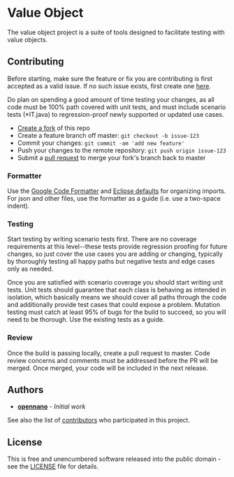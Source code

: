 # Value Object

The value object project is a suite of tools designed to facilitate testing with value objects.

## Contributing
Before starting, make sure the feature or fix you are contributing is first accepted as a valid issue. If no such issue exists, first create one [here](https://github.com/opennano/reflection-assert/issues).

Do plan on spending a good amount of time testing your changes, as all code must be 100% path covered with unit tests, and must include scenario tests (*IT.java) to regression-proof newly supported or updated use cases.

* [Create a fork](https://help.github.com/en/github/getting-started-with-github/fork-a-repo) of this repo
* Create a feature branch off master: `git checkout -b issue-123`
* Commit your changes: `git commit -am 'add new feature'`
* Push your changes to the remote repository: `git push origin issue-123`
* Submit a [pull request](https://help.github.com/en/github/collaborating-with-issues-and-pull-requests/creating-a-pull-request) to merge your fork's branch back to master

### Formatter
Use the [Google Code Formatter](https://github.com/google/google-java-format) and [Eclipse defaults](https://stackoverflow.com/questions/14716283/is-it-possible-for-intellij-to-organize-imports-the-same-way-as-in-eclipse) for organizing imports. For json and other files, use the formatter as a guide (i.e. use a two-space indent).

### Testing
Start testing by writing scenario tests first. There are no coverage requirements at this level--these tests provide regression proofing for future changes, so just cover the use cases you are adding or changing, typically by thoroughly testing all happy paths but negative tests and edge cases only as needed.

Once you are satisfied with scenario coverage you should start writing unit tests. Unit tests should guarantee that each class is behaving as intended in isolation, which basically means we should cover all paths through the code and additionally provide test cases that could expose a problem. Mutation testing must catch at least 95% of bugs for the build to succeed, so you will need to be thorough. Use the existing tests as a guide.

### Review
Once the build is passing locally, create a pull request to master. Code review concerns and comments must be addressed before the PR will be merged. Once merged, your code will be included in the next release.

## Authors
* **[opennano](https://github.com/opennano)** - *Initial work*

See also the list of [contributors](https://github.com/opennano/reflection-assert/contributors) who participated in this project.

## License
This is free and unencumbered software released into the public domain - see the [LICENSE](LICENSE) file for details.
